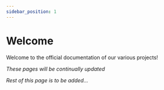 ```yaml
---
sidebar_position: 1
---
```


# Welcome
Welcome to the official documentation of our various projects!

*These pages will be continually updated*

*Rest of this page is to be added...*